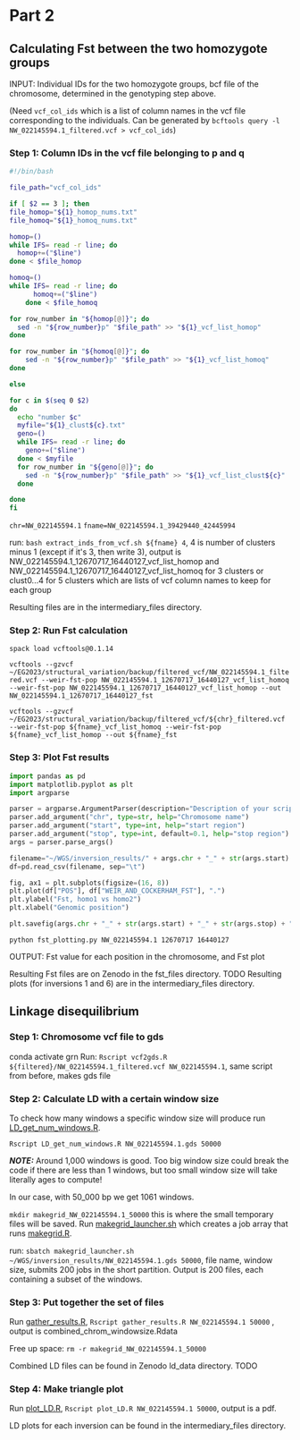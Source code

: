 # Part 2

## Calculating Fst between the two homozygote groups

INPUT: Individual IDs for the two homozygote groups, bcf file of the
chromosome, determined in the genotyping step above.

(Need `vcf_col_ids` which is a list of column names in the vcf file
corresponding to the individuals. Can be generated by
`bcftools query -l NW_022145594.1_filtered.vcf > vcf_col_ids`)

### Step 1: Column IDs in the vcf file belonging to p and q
```bash
#!/bin/bash

file_path="vcf_col_ids"

if [ $2 == 3 ]; then
file_homop="${1}_homop_nums.txt"
file_homoq="${1}_homoq_nums.txt"

homop=()
while IFS= read -r line; do
  homop+=("$line")
done < $file_homop

homoq=()
while IFS= read -r line; do
      homoq+=("$line")
    done < $file_homoq

for row_number in "${homop[@]}"; do
  sed -n "${row_number}p" "$file_path" >> "${1}_vcf_list_homop"
done

for row_number in "${homoq[@]}"; do
    sed -n "${row_number}p" "$file_path" >> "${1}_vcf_list_homoq"
done

else

for c in $(seq 0 $2)
do
  echo "number $c"
  myfile="${1}_clust${c}.txt"
  geno=()
  while IFS= read -r line; do
    geno+=("$line")
  done < $myfile
  for row_number in "${geno[@]}"; do
    sed -n "${row_number}p" "$file_path" >> "${1}_vcf_list_clust${c}"
  done

done
fi
```

`chr=NW_022145594.1`
`fname=NW_022145594.1_39429440_42445994`

run: `bash extract_inds_from_vcf.sh ${fname} 4`, 4 is number of clusters minus 1 (except if it's 3, then write 3), output is NW_022145594.1_12670717_16440127_vcf_list_homop and
NW_022145594.1_12670717_16440127_vcf_list_homoq for 3 clusters or clust0...4 for 5 clusters which are lists of vcf column names to keep for each group

Resulting files are in the intermediary_files directory.

### Step 2: Run Fst calculation

`spack load vcftools@0.1.14`

`vcftools --gzvcf ~/EG2023/structural_variation/backup/filtered_vcf/NW_022145594.1_filtered.vcf --weir-fst-pop NW_022145594.1_12670717_16440127_vcf_list_homoq --weir-fst-pop NW_022145594.1_12670717_16440127_vcf_list_homop --out NW_022145594.1_12670717_16440127_fst`

`vcftools --gzvcf ~/EG2023/structural_variation/backup/filtered_vcf/${chr}_filtered.vcf --weir-fst-pop ${fname}_vcf_list_homoq --weir-fst-pop ${fname}_vcf_list_homop --out ${fname}_fst`

### Step 3: Plot Fst results

```python
import pandas as pd
import matplotlib.pyplot as plt
import argparse

parser = argparse.ArgumentParser(description="Description of your script")
parser.add_argument("chr", type=str, help="Chromosome name")
parser.add_argument("start", type=int, help="start region")
parser.add_argument("stop", type=int, default=0.1, help="stop region")
args = parser.parse_args()

filename="~/WGS/inversion_results/" + args.chr + "_" + str(args.start) + "_" + str(args.stop) + "_fst.weir.fst"
df=pd.read_csv(filename, sep="\t")

fig, ax1 = plt.subplots(figsize=(16, 8))
plt.plot(df["POS"], df["WEIR_AND_COCKERHAM_FST"], ".")
plt.ylabel("Fst, homo1 vs homo2")
plt.xlabel("Genomic position")

plt.savefig(args.chr + "_" + str(args.start) + "_" + str(args.stop) + "fst_plot.jpg")
```

`python fst_plotting.py NW_022145594.1 12670717 16440127`

OUTPUT: Fst value for each position in the chromosome, and Fst plot

Resulting Fst files are on Zenodo in the fst_files directory. TODO
Resulting plots (for inversions 1 and 6) are in the intermediary_files directory.

## Linkage disequilibrium

### Step 1: Chromosome vcf file to gds

conda activate grn
Run:
`Rscript vcf2gds.R ${filtered}/NW_022145594.1_filtered.vcf NW_022145594.1`,
same script from before, makes gds file

### Step 2: Calculate LD with a certain window size

To check how many windows a specific window size will produce run [LD_get_num_windows.R](https://github.com/Cpetak/Urchin_inversions/blob/main/LD_get_num_windows.R).

`Rscript LD_get_num_windows.R NW_022145594.1.gds 50000`

***NOTE:*** Around 1,000 windows is good. Too big window size could break the code if there are less than 1 windows, but too small window size will take literally ages to compute!

In our case, with 50_000 bp we get 1061 windows.

`mkdir makegrid_NW_022145594.1_50000` this is where the small temporary files will be saved. Run [makegrid_launcher.sh](https://github.com/Cpetak/Urchin_inversions/blob/main/makegrid_launcher.sh) which creates a job array that runs [makegrid.R](https://github.com/Cpetak/Urchin_inversions/blob/main/makegrid.R).

run: `sbatch makegrid_launcher.sh ~/WGS/inversion_results/NW_022145594.1.gds 50000`, file name, window size, submits 200 jobs in the short partition. Output is 200 files, each containing a subset of the windows.

### Step 3: Put together the set of files

Run [gather_results.R](https://github.com/Cpetak/Urchin_inversions/blob/main/gather_results.R), `Rscript gather_results.R NW_022145594.1 50000` , output is combined_chrom_windowsize.Rdata

Free up space: `rm -r makegrid_NW_022145594.1_50000`

Combined LD files can be found in Zenodo ld_data directory. TODO

### Step 4: Make triangle plot

Run [plot_LD.R](https://github.com/Cpetak/Urchin_inversions/blob/main/plot_LD.R), `Rscript plot_LD.R NW_022145594.1 50000`, output is a pdf.

LD plots for each inversion can be found in the intermediary_files directory.